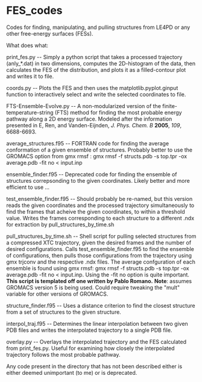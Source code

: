 # FES_codes
Codes for finding, manipulating, and pulling structures from LE4PD or any other free-energy surfaces (FESs).

What does what:

print_fes.py -- Simply a python script that takes a processed trajectory (anly_\*.dat) in two dimensions, computes the 2D-histogram of the data, then calculates the FES of the distribution, and plots it as a filled-contour plot and writes it to file.

coords.py -- Plots the FES and then uses the matplotlib.pyplot.ginput function to interactively select and write the selected coordinates to file.

FTS-Ensemble-Evolve.py -- A non-modularized version of the finite-temperature-string (FTS) method for finding the most probable energy pathway along a 2D energy surface. Modeled after the information presented in E, Ren, and Vanden-Eijnden, *J. Phys. Chem. B* **2005**, *109*, 6688-6693.

average_structures.f95 -- FORTRAN code for finding the average conformation of a given ensemble of structures. Probably better to use the GROMACS option from gmx rmsf : gmx rmsf -f structs.pdb -s top.tpr -ox average.pdb -fit no < input.inp

ensemble_finder.f95 -- Deprecated code for finding the ensemble of structures correpsonding to the given coordinates. Likely better and more efficient to use ...

test_ensemble_finder.f95 -- Should probably be re-named, but this version reads the given coordinates and the processed trajectory simultaneously to find the frames that acheive the given coordinates, to within a threshold value. Writes the frames corresponding to each structure to a different .ndx for extraction by pull_structures_by_time.sh

pull_structures_by_time.sh -- Shell script for pulling selected structures from a compressed XTC trajectory, given the desired frames and the number of desired configurations. Calls test_ensemble_finder.f95 to find the ensemble of configurations, then pulls those configurations from the trajectory using gmx trjconv and the respective .ndx files. The average confguration of each ensemble is found using gmx rmsf: gmx rmsf -f structs.pdb -s top.tpr -ox average.pdb -fit no < input.inp. Using the -fit no option is quite important. **This script is templated off one written by Pablo Romano.**
**Note**: assumes GROMACS version 5 is being used. Could require tweaking the "mult" variable for other versions of GROMACS.

structure_finder.f95 -- Uses a distance criterion to find the closest structure from a set of structures to the given structure.

interpol_traj.f95 -- Determines the linear interpolation between two given PDB files and writes the interpolated trajectory to a single PDB file.

overlay.py -- Overlays the interpolated trajectory and the FES calculated from print_fes.py. Useful for examining how closely the interpolated trajectory follows the most probable pathway.

Any code present in the directory that has not been described either is either deemed unimportant (to me) or is deprecated.
